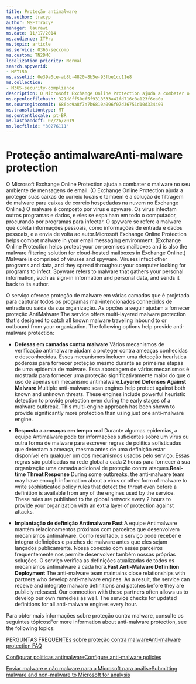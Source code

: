 ```yaml
---
title: Proteção antimalware
ms.author: tracyp
author: MSFTTracyP
manager: laurawi
ms.date: 11/17/2014
ms.audience: ITPro
ms.topic: article
ms.service: O365-seccomp
ms.custom: TN2DMC
localization_priority: Normal
search.appverid:
- MET150
ms.assetid: 0e39a0ce-ab8b-4820-8b5e-93fbe1cc11e8
ms.collection:
- M365-security-compliance
description: O Microsoft Exchange Online Protection ajuda a combater o malware no seu ambiente de mensagens de email. O malware é composto por vírus e spyware. Os vírus infectam outros programas e dados, e eles se espalham em todo o computador, procurando por programas para infectar. O spyware se refere a malware que coleta informações pessoais, como informações de entrada e dados pessoais, e a envia de volta ao autor.
ms.openlocfilehash: 321d8ff50ef5f9318533a41fd716c8a123f6ea0a
ms.sourcegitcommit: 686bc9a8f7a7b6810a096f07d36751d10d334409
ms.translationtype: MT
ms.contentlocale: pt-BR
ms.lasthandoff: 02/26/2019
ms.locfileid: "30276111"
---
```

# <a name="anti-malware-protection"></a><span data-ttu-id="263f6-106">Proteção antimalware</span><span class="sxs-lookup"><span data-stu-id="263f6-106">Anti-malware protection</span></span>

<span data-ttu-id="263f6-p102">O Microsoft Exchange Online Protection ajuda a combater o malware no seu ambiente de mensagens de email. (O Exchange Online Protection ajuda a proteger suas caixas de correio locais e também é a solução de filtragem de malware para caixas de correio hospedadas na nuvem no Exchange Online.) O malware é composto por vírus e spyware. Os vírus infectam outros programas e dados, e eles se espalham em todo o computador, procurando por programas para infectar. O spyware se refere a malware que coleta informações pessoais, como informações de entrada e dados pessoais, e a envia de volta ao autor.</span><span class="sxs-lookup"><span data-stu-id="263f6-p102">Microsoft Exchange Online Protection helps combat malware in your email messaging environment. (Exchange Online Protection helps protect your on-premises mailboxes and is also the malware filtering solution for cloud-hosted mailboxes in Exchange Online.) Malware is comprised of viruses and spyware. Viruses infect other programs and data, and they spread throughout your computer looking for programs to infect. Spyware refers to malware that gathers your personal information, such as sign-in information and personal data, and sends it back to its author.</span></span> 
  
<span data-ttu-id="263f6-p103">O serviço oferece proteção de malware em várias camadas que é projetada para capturar todos os programas mal-intencionados conhecidos de entrada ou saída da sua organização. As opções a seguir ajudam a fornecer proteção AntiMalware:</span><span class="sxs-lookup"><span data-stu-id="263f6-p103">The service offers multi-layered malware protection that's designed to catch all known malware traveling inbound to or outbound from your organization. The following options help provide anti-malware protection:</span></span>
  
- <span data-ttu-id="263f6-p104">**Defesas em camadas contra malware** Vários mecanismos de verificação antimalware ajudam a proteger contra ameaças conhecidas e desconhecidas. Esses mecanismos incluem uma detecção heurística poderosa para fornecer proteção mesmo durante as primeiras etapas de uma epidemia de malware. Essa abordagem de vários mecanismos é mostrada para fornecer uma proteção significativamente maior do que o uso de apenas um mecanismo antimalware.</span><span class="sxs-lookup"><span data-stu-id="263f6-p104">**Layered Defenses Against Malware** Multiple anti-malware scan engines help protect against both known and unknown threats. These engines include powerful heuristic detection to provide protection even during the early stages of a malware outbreak. This multi-engine approach has been shown to provide significantly more protection than using just one anti-malware engine.</span></span> 
    
- <span data-ttu-id="263f6-p105">**Resposta a ameaças em tempo real** Durante algumas epidemias, a equipe Antimalware pode ter informações suficientes sobre um vírus ou outra forma de malware para escrever regras de política sofisticadas que detectam a ameaça, mesmo antes de uma definição estar disponível em qualquer um dos mecanismos usados pelo serviço. Essas regras são publicadas na rede global a cada 2 horas para fornecer à sua organização uma camada adicional de proteção contra ataques.</span><span class="sxs-lookup"><span data-stu-id="263f6-p105">**Real-time Threat Response** During some outbreaks, the anti-malware team may have enough information about a virus or other form of malware to write sophisticated policy rules that detect the threat even before a definition is available from any of the engines used by the service. These rules are published to the global network every 2 hours to provide your organization with an extra layer of protection against attacks.</span></span> 
    
- <span data-ttu-id="263f6-p106">**Implantação de definição Antimalware Fast** A equipe Antimalware mantém relacionamentos próximos com parceiros que desenvolvem mecanismos antimalware. Como resultado, o serviço pode receber e integrar definições e patches de malware antes que eles sejam lançados publicamente. Nossa conexão com esses parceiros frequentemente nos permite desenvolver também nossas próprias soluções. O serviço verifica as definições atualizadas de todos os mecanismos antimalware a cada hora.</span><span class="sxs-lookup"><span data-stu-id="263f6-p106">**Fast Anti-Malware Definition Deployment** The anti-malware team maintains close relationships with partners who develop anti-malware engines. As a result, the service can receive and integrate malware definitions and patches before they are publicly released. Our connection with these partners often allows us to develop our own remedies as well. The service checks for updated definitions for all anti-malware engines every hour.</span></span> 
    
<span data-ttu-id="263f6-122">Para obter mais informações sobre proteção contra malware, consulte os seguintes tópicos:</span><span class="sxs-lookup"><span data-stu-id="263f6-122">For more information about anti-malware protection, see the following topics:</span></span> 
  
[<span data-ttu-id="263f6-123">PERGUNTAS FREQUENTEs sobre proteção contra malware</span><span class="sxs-lookup"><span data-stu-id="263f6-123">Anti-malware protection FAQ </span></span>](anti-malware-protection-faq-eop.md)
  
[<span data-ttu-id="263f6-124">Configurar políticas antimalware</span><span class="sxs-lookup"><span data-stu-id="263f6-124">Configure anti-malware policies</span></span>](configure-anti-malware-policies.md)
  
[<span data-ttu-id="263f6-125">Enviar malware e não malware para a Microsoft para análise</span><span class="sxs-lookup"><span data-stu-id="263f6-125">Submitting malware and non-malware to Microsoft for analysis</span></span>](submitting-malware-and-non-malware-to-microsoft-for-analysis.md)
  

